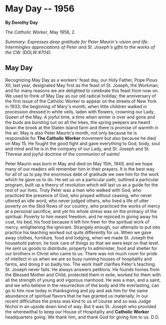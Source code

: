 May Day -- 1956
===============

**By Dorothy Day**

*The Catholic Worker*, May 1956, 2.

*Summary: Expresses deep gratitude for Peter Maurin's vision and life.
Intermingles appreciations of Peter and St. Joseph's gifts to the works
of the CW. (DDLW \#704).*

May Day
-------

Recognizing May Day as a workers' feast day, our Holy Father, Pope Pious
XII, last year, designated May first as the feast of St. Joseph, the
Workman, and for many reasons we are delighted to celebrate this feast
from now on. We used to think of May Day as our old radical holiday; the
anniversary of the first issue of the Catholic Worker to appear on the
streets of New York in 1933; the beginning of Mary's month, when little
children walked in procession dressed in white veils, laden with
flowers, crowning our Lady, Queen of the May. A joyful time, a time when
winter is over and gone and the buds are bursting out on all the trees,
the spring peepers are heard down the brook at the Staten Island farm
and there is promise of warmth in the air. May is also Peter Maurin's
month, not only because he is responsible for **The Catholic Worker**
movement but also because he died on May 15. He fought the good fight
and gave everything to God, body, soul and mind and he is in the company
of our Lady, and St. Joseph and St. Therese and joyful doctrine of the
communion of saints!

Peter Maurin was born in May and died on May 15th, 1949, and we hope
many of our readers will remember him in their prayers. It is the best
way for all of us to pay the enormous debt of gratitude we owe him for
the work which he gave us to do. He set us on a particular path,
outlined a particular program, built up a theory of revolution which
will last us as a guide for the rest of our lives. Truly Peter was a man
who walked with God, who practiced the presence of God, who prayed
without ceasing, who never uttered an idle word, who never judged
others, who lived a life of utter poverty on the Skid Rows of our
country, who practiced the works of mercy at a personal sacrifice, and
yet his whole stress was on the primacy of the spiritual. Poverty to him
meant freedom, and he rejoiced in giving away his coat, his bed, his
food because it left him freer for the spiritual work of mercy,
enlightening the ignorant. Strangely enough, our attempts to put into
practice his teaching worked out quite differently for us. When we gave
away clothes, furniture, food and lodging, when we made St. Joseph the
household patron, he took care of things so that we were kept on that
level. He sent us goods to distribute, property to administer, food and
shelter for our brothers in Christ who came to us. There was not much
room for pride of intellect in us when we are so busy running houses of
hospitality and farms, and doing it so badly too. The work itself
clarifies Peter's teaching. St. Joseph never fails. He always answers
petitions. He founds homes from the Blessed Mother and Child, protected
them in exile, worked for them with all the strength of young and
vigorous manhood. He was a man, and a saint, and we who believe in the
resurrection of the body and life everlasting, can go to him now today
in thanksgiving and joy and ask him for the same abundance of spiritual
flavors that he has granted us materially. In our recent difficulties
the press was kind to us of course and so was Judge Nichol in an upside
down kind of way. But it was St. Joseph who provided the wherewithal to
keep our House of Hospitality and **Catholic Worker** headquarters
going. We thank him, and thank God for giving him to us. D.D.
